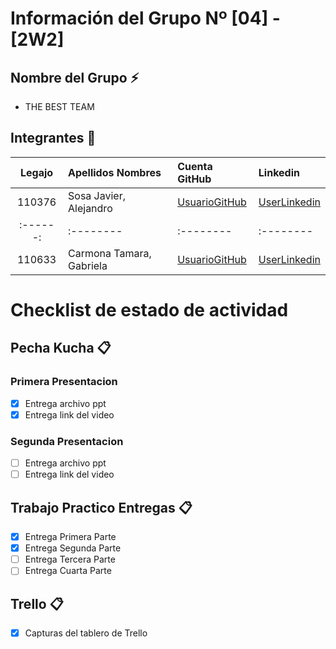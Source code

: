 # Información del Grupo Nº [04] - [2W2]


## Nombre del Grupo :zap:

* THE BEST TEAM


## Integrantes :busts_in_silhouette:

| Legajo| Apellidos Nombres  | Cuenta GitHub | Linkedin
| :------: | :-------- | :-------- | :-------- |
| 110376 | Sosa Javier, Alejandro |[UsuarioGitHub](https://github.com/javier1905)|[UserLinkedin](https://www.linkedin.com/in/javieralejandrososa)|
| :------: | :-------- | :-------- | :-------- |
| 110633 | Carmona Tamara, Gabriela |[UsuarioGitHub](https://github.com/TamaraCarmona)|[UserLinkedin](https://www.linkedin.com/in/tamara-gabriela-carmona-6164a9127)|



# Checklist de estado de actividad

## Pecha Kucha :clipboard:

### Primera Presentacion

- [x] Entrega archivo ppt
- [x] Entrega link del video

### Segunda Presentacion

- [ ] Entrega archivo ppt
- [ ] Entrega link del video

## Trabajo Practico Entregas :clipboard:
- [x] Entrega Primera Parte
- [x] Entrega Segunda Parte
- [ ] Entrega Tercera Parte
- [ ] Entrega Cuarta Parte

## Trello :clipboard:
- [x] Capturas del tablero de Trello
